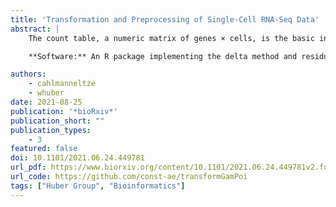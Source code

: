 ```yaml
---
title: 'Transformation and Preprocessing of Single-Cell RNA-Seq Data'
abstract: |
    The count table, a numeric matrix of genes × cells, is the basic input data structure in the analysis of single-cell RNA-seq data. A common preprocessing step is to adjust the counts for variable sampling efficiency and to transform them so that the variance is similar across the dynamic range. These steps are intended to make subsequent application of generic statistical methods more palatable. Here, we describe three transformations (based on the delta method, model residuals, or inferred latent expression state) and compare their strengths and weaknesses. We find that although the residuals and latent expression state-based models have appealing theoretical properties, in benchmarks using simulated and real-world data the simple shifted logarithm in combination with principal component analysis performs surprisingly well.

    **Software:** An R package implementing the delta method and residuals-based variance-stabilizing transformations is available on [github.com/const-ae/transformGamPoi](https://github.com/const-ae/transformGamPoi).

authors:
    - cahlmanneltze
    - whuber
date: 2021-08-25
publication: '*bioRxiv*'
publication_short: ""
publication_types:
    - 3
featured: false
doi: 10.1101/2021.06.24.449781
url_pdf: https://www.biorxiv.org/content/10.1101/2021.06.24.449781v2.full.pdf
url_code: https://github.com/const-ae/transformGamPoi
tags: ["Huber Group", "Bioinformatics"]
---
```



